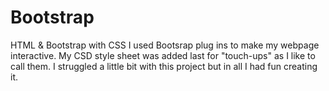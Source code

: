 # Bootstrap

HTML & Bootstrap with CSS 
I used Bootsrap plug ins to make my webpage interactive. 
My CSD style sheet was added last for "touch-ups" as I like to call them.
I struggled a little bit with this project but in all I had fun creating it.
